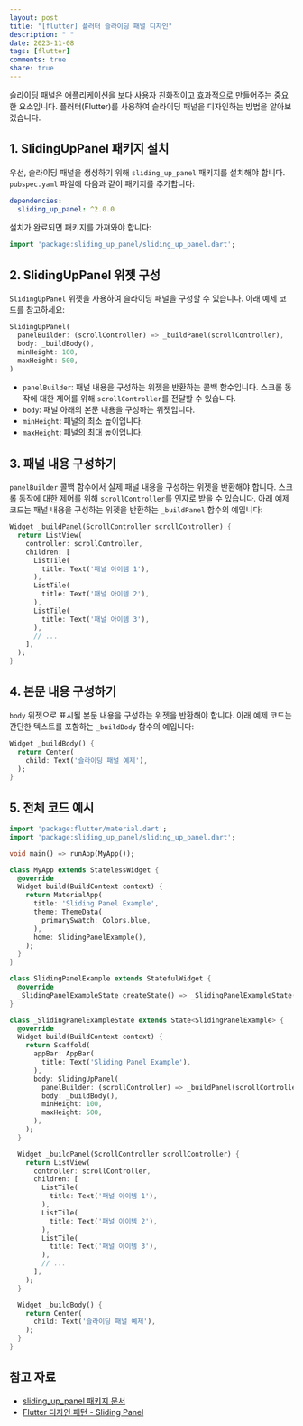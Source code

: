 ```yaml
---
layout: post
title: "[flutter] 플러터 슬라이딩 패널 디자인"
description: " "
date: 2023-11-08
tags: [flutter]
comments: true
share: true
---
```


슬라이딩 패널은 애플리케이션을 보다 사용자 친화적이고 효과적으로 만들어주는 중요한 요소입니다. 플러터(Flutter)를 사용하여 슬라이딩 패널을 디자인하는 방법을 알아보겠습니다.

## 1. SlidingUpPanel 패키지 설치

우선, 슬라이딩 패널을 생성하기 위해 `sliding_up_panel` 패키지를 설치해야 합니다. `pubspec.yaml` 파일에 다음과 같이 패키지를 추가합니다:

```yaml
dependencies:
  sliding_up_panel: ^2.0.0
```

설치가 완료되면 패키지를 가져와야 합니다:

```dart
import 'package:sliding_up_panel/sliding_up_panel.dart';
```

## 2. SlidingUpPanel 위젯 구성

`SlidingUpPanel` 위젯을 사용하여 슬라이딩 패널을 구성할 수 있습니다. 아래 예제 코드를 참고하세요:

```dart
SlidingUpPanel(
  panelBuilder: (scrollController) => _buildPanel(scrollController),
  body: _buildBody(),
  minHeight: 100,
  maxHeight: 500,
)
```

- `panelBuilder`: 패널 내용을 구성하는 위젯을 반환하는 콜백 함수입니다. 스크롤 동작에 대한 제어를 위해 `scrollController`를 전달할 수 있습니다.
- `body`: 패널 아래의 본문 내용을 구성하는 위젯입니다.
- `minHeight`: 패널의 최소 높이입니다.
- `maxHeight`: 패널의 최대 높이입니다.

## 3. 패널 내용 구성하기

`panelBuilder` 콜백 함수에서 실제 패널 내용을 구성하는 위젯을 반환해야 합니다. 스크롤 동작에 대한 제어를 위해 `scrollController`를 인자로 받을 수 있습니다. 아래 예제 코드는 패널 내용을 구성하는 위젯을 반환하는 `_buildPanel` 함수의 예입니다:

```dart
Widget _buildPanel(ScrollController scrollController) {
  return ListView(
    controller: scrollController,
    children: [
      ListTile(
        title: Text('패널 아이템 1'),
      ),
      ListTile(
        title: Text('패널 아이템 2'),
      ),
      ListTile(
        title: Text('패널 아이템 3'),
      ),
      // ...
    ],
  );
}
```

## 4. 본문 내용 구성하기

`body` 위젯으로 표시될 본문 내용을 구성하는 위젯을 반환해야 합니다. 아래 예제 코드는 간단한 텍스트를 포함하는 `_buildBody` 함수의 예입니다:

```dart
Widget _buildBody() {
  return Center(
    child: Text('슬라이딩 패널 예제'),
  );
}
```

## 5. 전체 코드 예시

```dart
import 'package:flutter/material.dart';
import 'package:sliding_up_panel/sliding_up_panel.dart';

void main() => runApp(MyApp());

class MyApp extends StatelessWidget {
  @override
  Widget build(BuildContext context) {
    return MaterialApp(
      title: 'Sliding Panel Example',
      theme: ThemeData(
        primarySwatch: Colors.blue,
      ),
      home: SlidingPanelExample(),
    );
  }
}

class SlidingPanelExample extends StatefulWidget {
  @override
  _SlidingPanelExampleState createState() => _SlidingPanelExampleState();
}

class _SlidingPanelExampleState extends State<SlidingPanelExample> {
  @override
  Widget build(BuildContext context) {
    return Scaffold(
      appBar: AppBar(
        title: Text('Sliding Panel Example'),
      ),
      body: SlidingUpPanel(
        panelBuilder: (scrollController) => _buildPanel(scrollController),
        body: _buildBody(),
        minHeight: 100,
        maxHeight: 500,
      ),
    );
  }

  Widget _buildPanel(ScrollController scrollController) {
    return ListView(
      controller: scrollController,
      children: [
        ListTile(
          title: Text('패널 아이템 1'),
        ),
        ListTile(
          title: Text('패널 아이템 2'),
        ),
        ListTile(
          title: Text('패널 아이템 3'),
        ),
        // ...
      ],
    );
  }

  Widget _buildBody() {
    return Center(
      child: Text('슬라이딩 패널 예제'),
    );
  }
}
```

## 참고 자료

- [sliding_up_panel 패키지 문서](https://pub.dev/packages/sliding_up_panel)
- [Flutter 디자인 패턴 - Sliding Panel](https://flutter-ko.dev/docs/cookbook/design/drawer/sliding-panel)